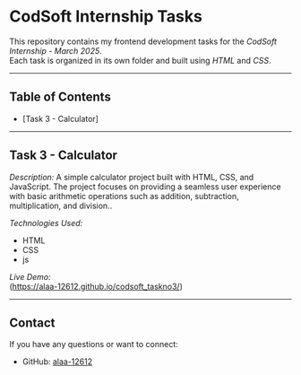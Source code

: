 # CodSoft Internship Tasks

This repository contains my frontend development tasks for the *CodSoft Internship - March 2025*.  
Each task is organized in its own folder and built using *HTML* and *CSS*.

---

## Table of Contents

- [Task 3 - Calculator]

---

## Task 3 - Calculator

*Description:*  A simple calculator project built with HTML, CSS, and JavaScript.
The project focuses on providing a seamless user experience with basic arithmetic operations such as addition, subtraction, multiplication, and division..

*Technologies Used:*  
- HTML  
- CSS
- js
  
*Live Demo:*  
(https://alaa-12612.github.io/codsoft_taskno3/)

---

## Contact

If you have any questions or want to connect:

- GitHub: [alaa-12612](https://github.com/alaa-12612)
